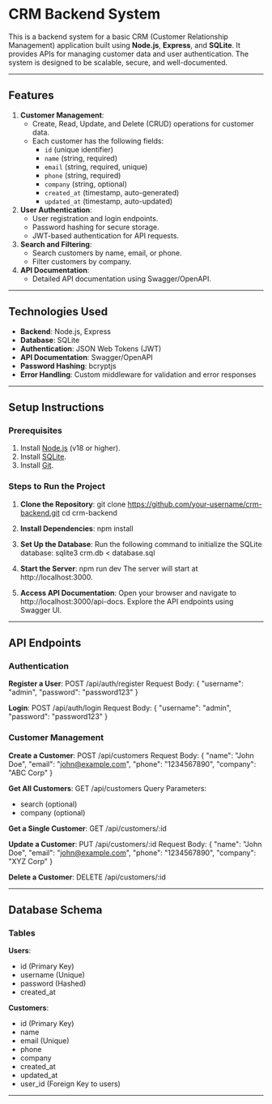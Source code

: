 # CRM Backend System

This is a backend system for a basic CRM (Customer Relationship Management) application built using **Node.js**, **Express**, and **SQLite**. It provides APIs for managing customer data and user authentication. The system is designed to be scalable, secure, and well-documented.

---

## Features

1. **Customer Management**:
   - Create, Read, Update, and Delete (CRUD) operations for customer data.
   - Each customer has the following fields:
     - `id` (unique identifier)
     - `name` (string, required)
     - `email` (string, required, unique)
     - `phone` (string, required)
     - `company` (string, optional)
     - `created_at` (timestamp, auto-generated)
     - `updated_at` (timestamp, auto-updated)
2. **User Authentication**:
   - User registration and login endpoints.
   - Password hashing for secure storage.
   - JWT-based authentication for API requests.
3. **Search and Filtering**:
   - Search customers by name, email, or phone.
   - Filter customers by company.
4. **API Documentation**:
   - Detailed API documentation using Swagger/OpenAPI.

---

## Technologies Used

- **Backend**: Node.js, Express
- **Database**: SQLite
- **Authentication**: JSON Web Tokens (JWT)
- **API Documentation**: Swagger/OpenAPI
- **Password Hashing**: bcryptjs
- **Error Handling**: Custom middleware for validation and error responses

---

## Setup Instructions

### Prerequisites

1. Install [Node.js](https://nodejs.org/) (v18 or higher).
2. Install [SQLite](https://sqlite.org/download.html).
3. Install [Git](https://git-scm.com/).

### Steps to Run the Project

1. **Clone the Repository**:
   git clone https://github.com/your-username/crm-backend.git
   cd crm-backend
2. **Install Dependencies**:
   npm install
3. **Set Up the Database**:
   Run the following command to initialize the SQLite database:
   sqlite3 crm.db < database.sql
4. **Start the Server**:
   npm run dev
   The server will start at http://localhost:3000.

5. **Access API Documentation**:
   Open your browser and navigate to http://localhost:3000/api-docs.
   Explore the API endpoints using Swagger UI.

---

## API Endpoints

### Authentication

**Register a User**:
POST /api/auth/register
Request Body:
{
"username": "admin",
"password": "password123"
}

**Login**:
POST /api/auth/login
Request Body:
{
"username": "admin",
"password": "password123"
}

### Customer Management

**Create a Customer**:
POST /api/customers
Request Body:
{
"name": "John Doe",
"email": "john@example.com",
"phone": "1234567890",
"company": "ABC Corp"
}

**Get All Customers**:
GET /api/customers
Query Parameters:

- search (optional)
- company (optional)

**Get a Single Customer**:
GET /api/customers/:id

**Update a Customer**:
PUT /api/customers/:id
Request Body:
{
"name": "John Doe",
"email": "john@example.com",
"phone": "1234567890",
"company": "XYZ Corp"
}

**Delete a Customer**:
DELETE /api/customers/:id

---

## Database Schema

### Tables

**Users**:

- id (Primary Key)
- username (Unique)
- password (Hashed)
- created_at

**Customers**:

- id (Primary Key)
- name
- email (Unique)
- phone
- company
- created_at
- updated_at
- user_id (Foreign Key to users)

---
